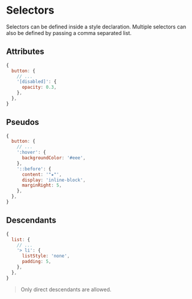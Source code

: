 # Selectors

Selectors can be defined inside a style declaration. Multiple selectors can also be defined by
passing a comma separated list.

## Attributes

```javascript
{
  button: {
    // ...
    '[disabled]': {
      opacity: 0.3,
    },
  },
}
```

## Pseudos

```javascript
{
  button: {
    // ...
    ':hover': {
      backgroundColor: '#eee',
    },
    '::before': {
      content: '"★"',
      display: 'inline-block',
      marginRight: 5,
    },
  },
}
```

## Descendants

```javascript
{
  list: {
    // ...
    '> li': {
      listStyle: 'none',
      padding: 5,
    },
  },
}
```

> Only direct descendants are allowed.
